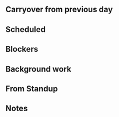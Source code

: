 

## Carryover from previous day

## Scheduled

## Blockers

## Background work

## From Standup

## Notes
